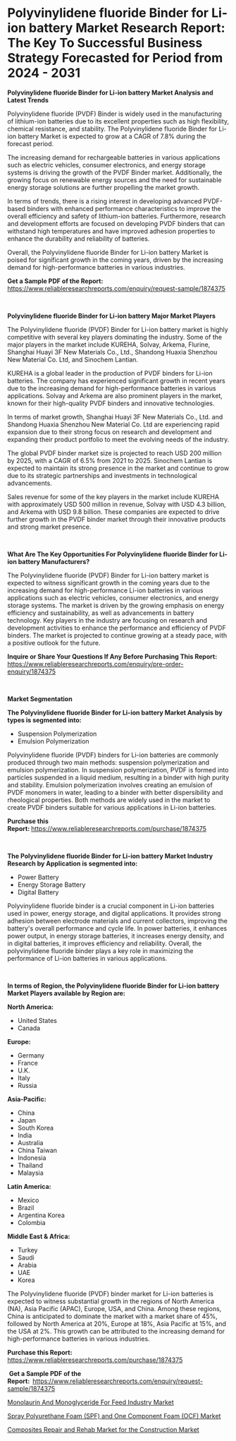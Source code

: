 <p><h1>Polyvinylidene fluoride Binder for Li-ion battery Market Research Report: The Key To Successful Business Strategy Forecasted for Period from 2024 - 2031</h1></p><p><strong>Polyvinylidene fluoride Binder for Li-ion battery Market Analysis and Latest Trends</strong></p>
<p><p>Polyvinylidene fluoride (PVDF) Binder is widely used in the manufacturing of lithium-ion batteries due to its excellent properties such as high flexibility, chemical resistance, and stability. The Polyvinylidene fluoride Binder for Li-ion battery Market is expected to grow at a CAGR of 7.8% during the forecast period.</p><p>The increasing demand for rechargeable batteries in various applications such as electric vehicles, consumer electronics, and energy storage systems is driving the growth of the PVDF Binder market. Additionally, the growing focus on renewable energy sources and the need for sustainable energy storage solutions are further propelling the market growth.</p><p>In terms of trends, there is a rising interest in developing advanced PVDF-based binders with enhanced performance characteristics to improve the overall efficiency and safety of lithium-ion batteries. Furthermore, research and development efforts are focused on developing PVDF binders that can withstand high temperatures and have improved adhesion properties to enhance the durability and reliability of batteries.</p><p>Overall, the Polyvinylidene fluoride Binder for Li-ion battery Market is poised for significant growth in the coming years, driven by the increasing demand for high-performance batteries in various industries.</p></p>
<p><strong>Get a Sample PDF of the Report:&nbsp;</strong> <a href="https://www.reliableresearchreports.com/enquiry/request-sample/1874375">https://www.reliableresearchreports.com/enquiry/request-sample/1874375</a></p>
<p>&nbsp;</p>
<p><strong>Polyvinylidene fluoride Binder for Li-ion battery Major Market Players</strong></p>
<p><p>The Polyvinylidene fluoride (PVDF) Binder for Li-ion battery market is highly competitive with several key players dominating the industry. Some of the major players in the market include KUREHA, Solvay, Arkema, Flurine, Shanghai Huayi 3F New Materials Co., Ltd., Shandong Huaxia Shenzhou New Material Co. Ltd, and Sinochem Lantian.</p><p>KUREHA is a global leader in the production of PVDF binders for Li-ion batteries. The company has experienced significant growth in recent years due to the increasing demand for high-performance batteries in various applications. Solvay and Arkema are also prominent players in the market, known for their high-quality PVDF binders and innovative technologies.</p><p>In terms of market growth, Shanghai Huayi 3F New Materials Co., Ltd. and Shandong Huaxia Shenzhou New Material Co. Ltd are experiencing rapid expansion due to their strong focus on research and development and expanding their product portfolio to meet the evolving needs of the industry.</p><p>The global PVDF binder market size is projected to reach USD 200 million by 2025, with a CAGR of 6.5% from 2021 to 2025. Sinochem Lantian is expected to maintain its strong presence in the market and continue to grow due to its strategic partnerships and investments in technological advancements.</p><p>Sales revenue for some of the key players in the market include KUREHA with approximately USD 500 million in revenue, Solvay with USD 4.3 billion, and Arkema with USD 9.8 billion. These companies are expected to drive further growth in the PVDF binder market through their innovative products and strong market presence.</p></p>
<p>&nbsp;</p>
<p><strong>What Are The Key Opportunities For Polyvinylidene fluoride Binder for Li-ion battery Manufacturers?</strong></p>
<p><p>The Polyvinylidene fluoride (PVDF) Binder for Li-ion battery market is expected to witness significant growth in the coming years due to the increasing demand for high-performance Li-ion batteries in various applications such as electric vehicles, consumer electronics, and energy storage systems. The market is driven by the growing emphasis on energy efficiency and sustainability, as well as advancements in battery technology. Key players in the industry are focusing on research and development activities to enhance the performance and efficiency of PVDF binders. The market is projected to continue growing at a steady pace, with a positive outlook for the future.</p></p>
<p><strong>Inquire or Share Your Questions If Any Before Purchasing This Report:</strong> <a href="https://www.reliableresearchreports.com/enquiry/pre-order-enquiry/1874375">https://www.reliableresearchreports.com/enquiry/pre-order-enquiry/1874375</a></p>
<p>&nbsp;</p>
<p><strong>Market Segmentation</strong></p>
<p><strong>The Polyvinylidene fluoride Binder for Li-ion battery Market Analysis by types is segmented into:</strong></p>
<p><ul><li>Suspension Polymerization</li><li>Emulsion Polymerization</li></ul></p>
<p><p>Polyvinylidene fluoride (PVDF) binders for Li-ion batteries are commonly produced through two main methods: suspension polymerization and emulsion polymerization. In suspension polymerization, PVDF is formed into particles suspended in a liquid medium, resulting in a binder with high purity and stability. Emulsion polymerization involves creating an emulsion of PVDF monomers in water, leading to a binder with better dispersibility and rheological properties. Both methods are widely used in the market to create PVDF binders suitable for various applications in Li-ion batteries.</p></p>
<p><strong>Purchase this Report:&nbsp;</strong><a href="https://www.reliableresearchreports.com/purchase/1874375">https://www.reliableresearchreports.com/purchase/1874375</a></p>
<p>&nbsp;</p>
<p><strong>The Polyvinylidene fluoride Binder for Li-ion battery Market Industry Research by Application is segmented into:</strong></p>
<p><ul><li>Power Battery</li><li>Energy Storage Battery</li><li>Digital Battery</li></ul></p>
<p><p>Polyvinylidene fluoride binder is a crucial component in Li-ion batteries used in power, energy storage, and digital applications. It provides strong adhesion between electrode materials and current collectors, improving the battery's overall performance and cycle life. In power batteries, it enhances power output, in energy storage batteries, it increases energy density, and in digital batteries, it improves efficiency and reliability. Overall, the polyvinylidene fluoride binder plays a key role in maximizing the performance of Li-ion batteries in various applications.</p></p>
<p>&nbsp;</p>
<p><strong>In terms of Region, the Polyvinylidene fluoride Binder for Li-ion battery Market Players available by Region are:</strong></p>
<p>
    <p> <strong> North America: </strong>
        <ul>
            <li>United States</li>
            <li>Canada</li>
        </ul>
        </p> 
    <p> <strong> Europe: </strong>
        <ul>
            <li>Germany</li>
            <li>France</li>
            <li>U.K.</li>
            <li>Italy</li>
            <li>Russia</li>
        </ul>
        </p> 
    <p> <strong> Asia-Pacific: </strong>
        <ul>
            <li>China</li>
            <li>Japan</li>
            <li>South Korea</li>
            <li>India</li>
            <li>Australia</li>
            <li>China Taiwan</li>
            <li>Indonesia</li>
            <li>Thailand</li>
            <li>Malaysia</li>
        </ul>
        </p> 
    <p> <strong> Latin America: </strong>
        <ul>
            <li>Mexico</li>
            <li>Brazil</li>
            <li>Argentina Korea</li>
            <li>Colombia</li>
        </ul>
        </p> 
    <p> <strong> Middle East & Africa: </strong>
        <ul>
            <li>Turkey</li>
            <li>Saudi</li>
            <li>Arabia</li>
            <li>UAE</li>
            <li>Korea</li>
        </ul>
    </p>
    </p>
<p><p>The Polyvinylidene fluoride (PVDF) binder market for Li-ion batteries is expected to witness substantial growth in the regions of North America (NA), Asia Pacific (APAC), Europe, USA, and China. Among these regions, China is anticipated to dominate the market with a market share of 45%, followed by North America at 20%, Europe at 18%, Asia Pacific at 15%, and the USA at 2%. This growth can be attributed to the increasing demand for high-performance batteries in various industries.</p></p>
<p><strong>Purchase this Report: </strong><a href="https://www.reliableresearchreports.com/purchase/1874375">https://www.reliableresearchreports.com/purchase/1874375</a></p>
<p>&nbsp;<strong>Get a Sample PDF of the Report:&nbsp;&nbsp;</strong><a href="https://www.reliableresearchreports.com/enquiry/request-sample/1874375">https://www.reliableresearchreports.com/enquiry/request-sample/1874375</a></p>
<p><strong></strong></p>
<p><p><a href="https://github.com/kathiaseamanalvaradovlprc2h/Market-Research-Report-List-1/blob/main/monolaurin-and-monoglyceride-for-feed-industry-market.md">Monolaurin And Monoglyceride For Feed Industry Market</a></p><p><a href="https://github.com/pjcfca/Market-Research-Report-List-1/blob/main/spray-polyurethane-foam-spf-and-one-component-foam-ocf-market.md">Spray Polyurethane Foam (SPF) and One Component Foam (OCF) Market</a></p><p><a href="https://github.com/wusalecollins540tpqoz/Market-Research-Report-List-1/blob/main/composites-repair-and-rehab-market-for-the-construction-market.md">Composites Repair and Rehab Market for the Construction Market</a></p></p>